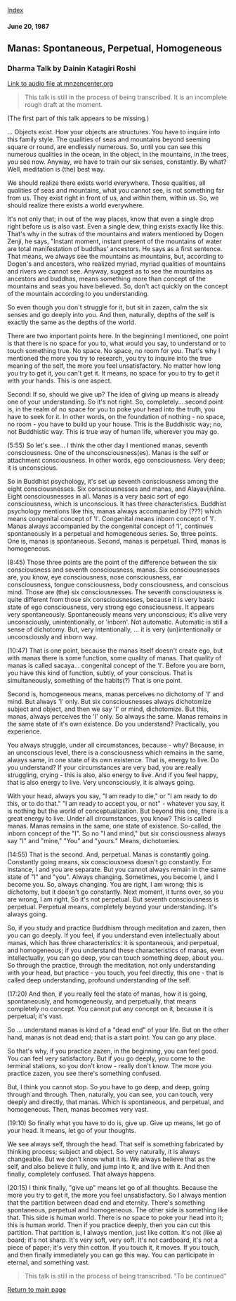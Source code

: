 [Index](index.md)
#### June 20, 1987
## Manas: Spontaneous, Perpetual, Homogeneous
### Dharma Talk by Dainin Katagiri Roshi
[Link to audio file at mnzencenter.org](http://http://www.mnzencenter.org/media_download.php?file=katagiri_audio/dk19870620.mp3)

> This talk is still in the process of being transcribed. It is an incomplete rough draft at the moment.

(The first part of this talk appears to be missing.)

... Objects exist. How your objects are structures. You have to inquire into this family style. The qualities of seas and mountains beyond seeming square or round, are endlessly numerous. So, until you can see this numerous qualities in the ocean, in the object, in the mountains, in the trees, you see now. Anyway, we have to train our six senses, constantly. By what? Well, meditation is (the) best way. 

We should realize there exists world everywhere. Those qualities, all qualities of seas and mountains, what you cannot see, is not something far from us. They exist right in front of us, and within them, within us. So, we should realize there exists a world everywhere. 

It's not only that; in out of the way places, know that even a single drop right before us is also vast. Even a single dew, thing exists exactly like this. That's why in the sutras of the mountains and waters mentioned by Dogen Zenji, he says, "Instant  moment, instant present of the mountains of water are total manifestation of buddhas' ancestors. He says as a first sentence. That means, we always see the mountains as mountains, but, according to Dogen's and ancestors, who realized myriad, myriad qualities of mountains and rivers we cannot see. Anyway, suggest as to see the mountains as ancestors and buddhas, means something more than concept of the mountains and seas you have believed. So, don't act quickly on the concept of the mountain according to you understanding. 

So even though you don't struggle for it, but sit in zazen, calm the six senses and go deeply into you. And then, naturally, depths of the self is exactly the same as the depths of the world. 

There are two important points here. In the beginning I mentioned, one point is that there is no space for you to, what would you say, to understand or to touch something true. No space. No space, no room for you. That's why I mentioned the more you try to research, you try to inquire into the true meaning of the self, the more you feel unsatisfactory. No matter how long you try to get it, you can't get it. It means, no space for you to try to get it with your hands. This is one aspect.

Second: If so, should we give up? The idea of giving up means is already one of your understanding. So it's not right. So, completely... second point is, in the realm of no space for you to poke your head into the truth, you have to seek for it. In other words, on the foundation of nothing - no space, no room - you have to build up your house. This is the Buddhistic way; no, not Buddhistic way. This is true way of human life, wherever you may go. 

(5:55) So let's see... I think the other day I mentioned manas, seventh consciousness. One of the unconsciousness(es). Manas is the self or attachment consciousness. In other words, ego consciousness. Very deep; it is unconscious. 

So in Buddhist psychology, it's set up seventh consciousness among the eight consciousnesses. Six consciousnesses and manas, and Alayavijñāna. Eight consciousnesses in all. Manas is a very basic sort of ego consciousness, which is unconscious. It has three characteristics. Buddhist psychology mentions like this, manas always accompanied by (???) which means congenital concept of 'I'. Congenital means inborn concept of 'I'. Manas always accompanied by the congenital concept of 'I', continues spontaneously in a perpetual and homogeneous series. So, three points. One is, manas is spontaneous. Second, manas is perpetual. Third, manas is homogeneous. 

(8:45) Those three points are the point of the difference between the six consciousness and seventh consciousness, manas. Six consciousnesses are, you know, eye consciousness, nose consciousness, ear consciousness, tongue consciousness, body consciousness, and conscious mind. Those are (the) six consciousnesses. The seventh consciousness is quite different from those six consciousnesses, because it is very basic state of ego consciousness, very strong ego consciousness. It appears very spontaneously. Spontaneously means very unconscious; it's alive very unconsciously, unintentionally, or 'inborn'. Not automatic. Automatic is still a sense of dichotomy. But, very intentionally, ... it is very (un)intentionally or unconsciously and inborn way. 

(10:47) That is one point, because the manas itself doesn't create ego, but with manas there is some function, some quality of manas. That quality of manas is called sacaya... congenital concept of the 'I'. Before you are born, you have this kind of function, subtly, of your conscious. That is simultaneously, something of the habits(?) That is one point.

Second is, homogeneous means, manas perceives no dichotomy of 'I' and mind. But always 'I' only. But six consciousnesses always dichotomize subject and object, and then we say 'I' or mind, dichotomize. But this, manas, always perceives the 'I' only. So always the same. Manas remains in the same state of it's own existence. Do you understand? Practically, you experience.

You always struggle, under all circumstances, because - why? Because, in an unconscious level, there is a consciousness which remains in the same, always same, in one state of its own existence. That is, energy to live. Do you understand? If your circumstances are very bad, you are really struggling, crying - this is also, also energy to live. And if you feel happy, that is also energy to live. Very unconsciously, it is always going. 

With your head, always you say, "I am ready to die," or "I am ready to do this, or to do that." "I am ready to accept you, or not" - whatever you say, it is nothing but the world of conceptualization. But beyond this one, there is a great energy to live. Under all circumstances, you know? This is called manas. Manas remains in the same, one state of existence. So-called, the inborn concept of the "I". So no "I and mind," but six consciousness always say "I" and "mine," "You" and "yours." Means, dichotomies. 

(14:55) That is the second. And, perpetual. Manas is constantly going. Constantly going means, six consciousness doesn't go constantly. For instance, I and you are separate. But you cannot always remain in the same state of "I" and "you". Always changing. Sometimes, you become I, and I become you. So, always changing. You are right, I am wrong; this is dichotomy, but it doesn't go constantly. Next moment, it turns over, so you are wrong, I am right. So it's not perpetual. But seventh consciousness is perpetual. Perpetual means, completely beyond your understanding. It's always going.

So, if you study and practice Buddhism through meditation and zazen, then you can go deeply. If you feel, if you understand even intellectually about manas, which has three characteristics: it is spontaneous, and perpetual, and homogeneous; if you understand these characteristics of manas, even intellectually, you can go deep, you can touch something deep, about you. So through the practice, through the meditation, not only understanding with your head, but practice - you touch, you feel directly, this one - that is called deep understanding, profound understanding of the self.

(17:20) And then, if you really feel the state of manas, how it is going, spontaneously, and homogeneously, and perpetually, that means completely no concept. You cannot put any concept on it, because it is perpetual; it's vast. 

So ... understand manas is kind of a "dead end" of your life. But on the other hand, manas is not dead end; that is a start point. You can go any place. 

So that's why, if you practice zazen, in the beginning, you can feel good. You can feel very satisfactory. But if you go deeply, you come to the terminal stations, so you don't know - really don't know. The more you practice zazen, you see there's something confused. 

But, I think you cannot stop. So you have to go deep, and deep, going through and through. Then, naturally, you can see, you can touch, very deeply and directly, that manas. Which is spontaneous, and perpetual, and homogeneous. Then, manas becomes very vast. 

(19:10) So finally what you have to do is, give up. Give up means, let go of your head. It means, let go of your thoughts. 

We see always self, through the head. That self is something fabricated by thinking process; subject and object. So very naturally, it is always changeable. But we don't know what it is. We always believe that as the self, and also believe it fully, and jump into it, and live with it. And then finally, completely confused. That always happens. 

(20:15) I think finally, "give up" means let go of all thoughts. Because the more you try to get it, the more you feel unsatisfactory. So I always mention that the partition between dead end and eternity. There's something spontaneous, perpetual and homogeneous. The other side is something like that. This side is human world. There is no space to poke your head into it; this is human world. Then if you practice deeply, then you can cut this partition. That partition is, I always mention, just like cotton. It's not (like a) board; it's not sharp. It's very soft, very soft. It's not cardboard, it's not a piece of paper; it's very thin cotton. If you touch it, it moves. If you touch, and then finally immediately you can go this way. You can participate in eternal, and something vast.

> This talk is still in the process of being transcribed. "To be continued"


[Return to main page](index.md)
